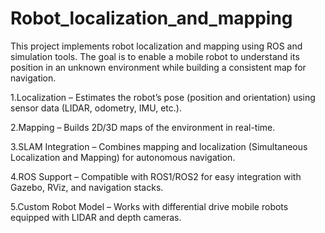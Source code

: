 # Robot_localization_and_mapping
This project implements robot localization and mapping using ROS and simulation tools. The goal is to enable a mobile robot to understand its position in an unknown environment while building a consistent map for navigation.


1.Localization – Estimates the robot’s pose (position and orientation) using sensor data (LIDAR, odometry, IMU, etc.).

2.Mapping – Builds 2D/3D maps of the environment in real-time.

3.SLAM Integration – Combines mapping and localization (Simultaneous Localization and Mapping) for autonomous navigation.

4.ROS Support – Compatible with ROS1/ROS2 for easy integration with Gazebo, RViz, and navigation stacks.

5.Custom Robot Model – Works with differential drive mobile robots equipped with LIDAR and depth cameras.
